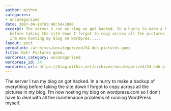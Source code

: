 ```yaml
---
author: mithro
categories:
- uncategorized
date: 2007-04-14T05:48:54+1000
excerpt: The server I run my blog on got hacked. In a hurry to make a backup of everything
  before taking the site down I forgot to copy across all the pictures in my blog.
  I’m now hosting my blog on wordpres.....
layout: post
permalink: /archives/uncategorized/34-doh-pictures-gone
title: Doh! Pictures gone…
wordpress_category: uncategorized
wordpress_id: 34
wordpress_url: https://blog.mithis.net/archives/uncategorized/34-doh-pictures-gone
---
```


<div >
<p> The server I run my blog on got hacked. In a hurry to make a backup of everything before taking the site down I forgot to copy across all the pictures in my blog. I’m now hosting my blog on wordpress.com so I don’t have to deal with all the maintenance problems of running WordPress myself.</p>
</div>